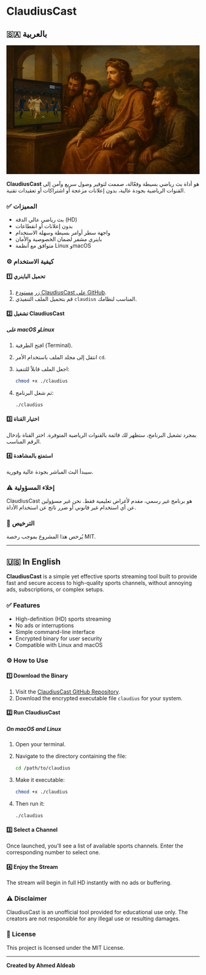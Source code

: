 # ClaudiusCast

## 🇸🇦 بالعربية

![كلاديوس يشاهد قنوات beIN SPORTS](https://raw.githubusercontent.com/AldeabAhmed/ClaudiusCast/main/Claudius.png)

**ClaudiusCast** هو أداة بث رياضي بسيطة وفعّالة، صممت لتوفير وصول سريع وآمن إلى القنوات الرياضية بجودة عالية، بدون إعلانات مزعجة أو اشتراكات أو تعقيدات تقنية.

### ✅ المميزات

- بث رياضي عالي الدقة (HD)
- بدون إعلانات أو انقطاعات
- واجهة سطر أوامر بسيطة وسهلة الاستخدام
- باينري مشفر لضمان الخصوصية والأمان
- متوافق مع أنظمة Linux وmacOS

### ⚙️ كيفية الاستخدام

#### 1️⃣ تحميل الباينري

1. زر [مستودع ClaudiusCast على GitHub](https://github.com/AldeabAhmed/ClaudiusCast).
2. قم بتحميل الملف التنفيذي `claudius` المناسب لنظامك.

#### 2️⃣ تشغيل ClaudiusCast

##### على macOS وLinux

1. افتح الطرفية (Terminal).
2. انتقل إلى مجلد الملف باستخدام الأمر `cd`.
3. اجعل الملف قابلاً للتنفيذ:

   ```bash
   chmod +x ./claudius
   ```

4. ثم شغل البرنامج:

   ```bash
   ./claudius
   ```

#### 3️⃣ اختيار القناة

بمجرد تشغيل البرنامج، ستظهر لك قائمة بالقنوات الرياضية المتوفرة. اختر القناة بإدخال الرقم المناسب.

#### 4️⃣ استمتع بالمشاهدة

سيبدأ البث المباشر بجودة عالية وفورية.

### ⚠️ إخلاء المسؤولية

ClaudiusCast هو برنامج غير رسمي، مقدم لأغراض تعليمية فقط. نحن غير مسؤولين عن أي استخدام غير قانوني أو ضرر ناتج عن استخدام الأداة.

### 📝 الترخيص

يُرخص هذا المشروع بموجب رخصة MIT.

---

## 🇺🇸 In English

**ClaudiusCast** is a simple yet effective sports streaming tool built to provide fast and secure access to high-quality sports channels, without annoying ads, subscriptions, or complex setups.

### ✅ Features

- High-definition (HD) sports streaming
- No ads or interruptions
- Simple command-line interface
- Encrypted binary for user security
- Compatible with Linux and macOS

### ⚙️ How to Use

#### 1️⃣ Download the Binary

1. Visit the [ClaudiusCast GitHub Repository](https://github.com/AldeabAhmed/ClaudiusCast).
2. Download the encrypted executable file `claudius` for your system.

#### 2️⃣ Run ClaudiusCast

##### On macOS and Linux

1. Open your terminal.
2. Navigate to the directory containing the file:

   ```bash
   cd /path/to/claudius
   ```

3. Make it executable:

   ```bash
   chmod +x ./claudius
   ```

4. Then run it:

   ```bash
   ./claudius
   ```

#### 3️⃣ Select a Channel

Once launched, you’ll see a list of available sports channels. Enter the corresponding number to select one.

#### 4️⃣ Enjoy the Stream

The stream will begin in full HD instantly with no ads or buffering.

### ⚠️ Disclaimer

ClaudiusCast is an unofficial tool provided for educational use only. The creators are not responsible for any illegal use or resulting damages.

### 📝 License

This project is licensed under the MIT License.

---

**Created by Ahmed Aldeab**
